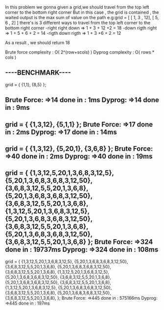 In this problem we gonna given a grid,we should travel from the top left corner to the bottom right corner
But in this case , the grid is contained , the waited output is the max sum of value on the path
e.g:grid = [
            [ 1, 3 , 12],
            [ 5, 6 , 2]
           ]
there's is 3 different ways to travel from the top left corner to the bottom right corner
    -right right down => 1 + 3 + 12 +2 = 18
    -down rigth right => 1 + 5 + 6 + 2 = 14 
    -rigth down rigth => 1 + 3 +6 + 2 = 12
 
As a result , we should return 18 


 Brute force complexity : O( 2^(row+scols) )
 Dyprog complexity : O( rows * cols )

  ----BENCHMARK----
-------------------
grid = {
          {1,1},
          {8,5}
        };

Brute Force:
 =>14 done in : 1ms
Dyprog:
 =>14 done in : 9ms
--------------------
grid = {
         {1,3,12},
         {5,1,1}
        };
Brute Force:
 =>17 done in : 2ms
Dyprog:
 =>17 done in : 14ms
-------------------
grid = {
            {1,3,12},
            {5,20,1},
            {3,6,8}
        };
Brute Force:
 =>40 done in : 2ms
Dyprog:
 =>40 done in : 19ms
---------------------
grid = {
        {1,3,12,5,20,1,3,6,8,3,12,5},
        {5,20,1,3,6,8,3,6,8,3,12,50},
        {3,6,8,3,12,5,5,20,1,3,6,8},
        {5,20,1,3,6,8,3,6,8,3,12,50},
        {3,6,8,3,12,5,5,20,1,3,6,8},
        {1,3,12,5,20,1,3,6,8,3,12,5},
        {5,20,1,3,6,8,3,6,8,3,12,50},
        {3,6,8,3,12,5,5,20,1,3,6,8},
        {5,20,1,3,6,8,3,6,8,3,12,50},
        {3,6,8,3,12,5,5,20,1,3,6,8}
};
Brute Force:
 =>324 done in : 19737ms
Dyprog:
 =>324 done in : 108ms
---------------------
grid = {
        {1,3,12,5,20,1,3,6,8,3,12,5},
        {5,20,1,3,6,8,3,6,8,3,12,50},
        {3,6,8,3,12,5,5,20,1,3,6,8},
        {5,20,1,3,6,8,3,6,8,3,12,50},
        {3,6,8,3,12,5,5,20,1,3,6,8},
        {1,3,12,5,20,1,3,6,8,3,12,5},
        {5,20,1,3,6,8,3,6,8,3,12,50},
        {3,6,8,3,12,5,5,20,1,3,6,8},
        {5,20,1,3,6,8,3,6,8,3,12,50},
        {3,6,8,3,12,5,5,20,1,3,6,8},
        {1,3,12,5,20,1,3,6,8,3,12,5},
        {5,20,1,3,6,8,3,6,8,3,12,50},
        {3,6,8,3,12,5,5,20,1,3,6,8},
        {5,20,1,3,6,8,3,6,8,3,12,50},
        {3,6,8,3,12,5,5,20,1,3,6,8},
};
Brute Force:
 =>445 done in : 575166ms
Dyprog:
 =>445 done in : 197ms